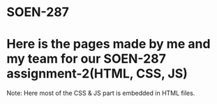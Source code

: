 # SOEN-287
# Here is the pages made by me and my team for our SOEN-287 assignment-2(HTML, CSS, JS)
Note: Here most of the CSS & JS part is embedded in HTML files.
